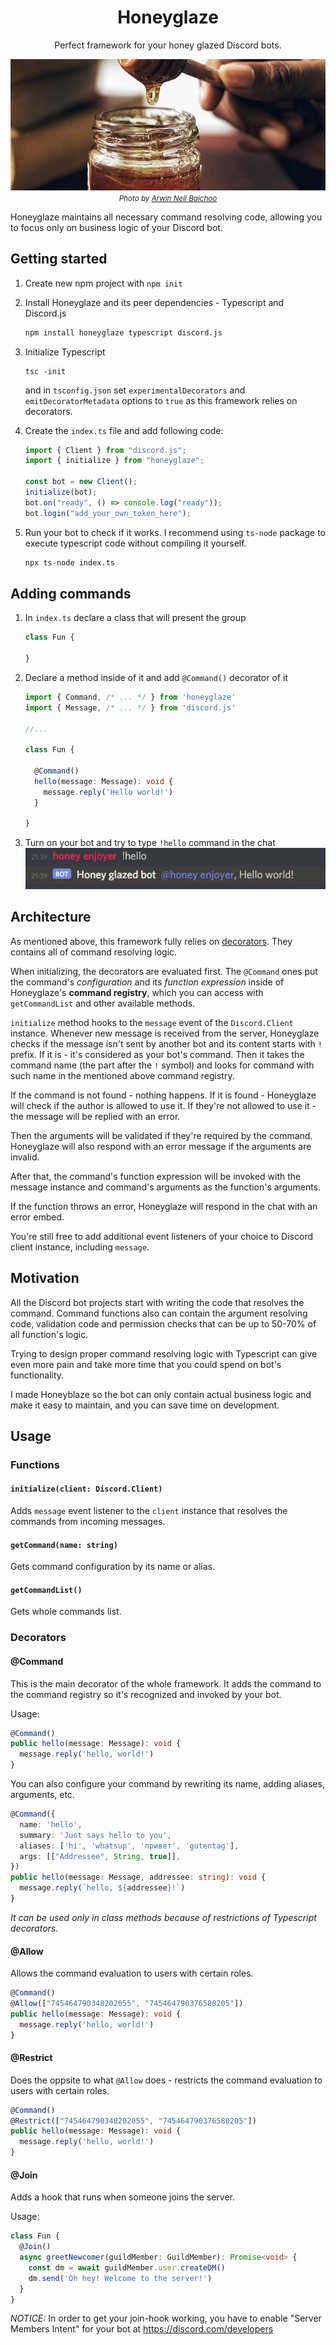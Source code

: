 <div align="center">
<h1>Honeyglaze</h1>

Perfect framework for your honey glazed Discord bots.

![honey pot](./.github/cover.jpg)  
<small>_Photo by [Arwin Neil Baichoo](https://unsplash.com/photos/yQzrDgU-KAI?utm_source=unsplash&utm_medium=referral&utm_content=creditShareLink)_</small>
</div>

Honeyglaze maintains all necessary command resolving code, allowing you to focus only on business logic of your Discord bot.

## Getting started

1. Create new npm project with `npm init`
2. Install Honeyglaze and its peer dependencies - Typescript and Discord.js  
    ```sh
    npm install honeyglaze typescript discord.js
    ```
3. Initialize Typescript  
    ```
    tsc -init
    ```  
    and in `tsconfig.json` set `experimentalDecorators` and `emitDecoratorMetadata` options to `true` as this framework relies on decorators.

4. Create the `index.ts` file and add following code:
    ```ts
    import { Client } from "discord.js";
    import { initialize } from "honeyglaze";

    const bot = new Client();
    initialize(bot);
    bot.on("ready", () => console.log("ready"));
    bot.login("add_your_own_token_here");
    ```
5. Run your bot to check if it works. I recommend using `ts-node` package to execute typescript code without compiling it yourself.  
    ```sh
    npx ts-node index.ts
    ```

## Adding commands

1. In `index.ts` declare a class that will present the group
    ```ts
    class Fun {

    }
    ```
2. Declare a method inside of it and add `@Command()` decorator of it
    ```ts
    import { Command, /* ... */ } from 'honeyglaze'
    import { Message, /* ... */ } from 'discord.js'

    //...
  
    class Fun {

      @Command()
      hello(message: Message): void {
        message.reply('Hello world!')
      }

    }
    ```
3. Turn on your bot and try to type `!hello` command in the chat  
    ![](./.github/hello-world.png)

## Architecture

As mentioned above, this framework fully relies on [decorators](https://www.typescriptlang.org/docs/handbook/decorators.html). They contains all of command resolving logic.

When initializing, the decorators are evaluated first. The `@Command` ones put the command's _configuration_ and its _function expression_ inside of Honeyglaze's **command registry**, which you can access with `getCommandList` and other available methods.

`initialize` method hooks to the `message` event of the `Discord.Client` instance. Whenever new message is received from the server, Honeyglaze checks if the message isn't sent by another bot and its content starts with `!` prefix. If it is - it's considered as your bot's command. Then it takes the command name (the part after the `!` symbol) and looks for command with such name in the mentioned above command registry.

If the command is not found - nothing happens. If it is found - Honeyglaze will check if the author is allowed to use it. If they're not allowed to use it - the message will be replied with an error.

Then the arguments will be validated if they're required by the command. Honeyglaze will also respond with an error message if the arguments are invalid.

After that, the command's function expression will be invoked with the message instance and command's arguments as the function's arguments.

If the function throws an error, Honeyglaze will respond in the chat with an error embed.

You're still free to add additional event listeners of your choice to Discord client instance, including `message`.

## Motivation

All the Discord bot projects start with writing the code that resolves the command. Command functions also can contain the argument resolving code, validation code and permission checks that can be up to 50-70% of all function's logic.

Trying to design proper command resolving logic with Typescript can give even more pain and take more time that you could spend on bot's functionality.

I made Honeyblaze so the bot can only contain actual business logic and make it easy to maintain, and you can save time on development.

## Usage

### Functions

#### `initialize(client: Discord.Client)`

Adds `message` event listener to the `client` instance that resolves the commands from incoming messages.

#### `getCommand(name: string)`

Gets command configuration by its name or alias.

#### `getCommandList()`

Gets whole commands list.

### Decorators

#### @Command
This is the main decorator of the whole framework. It adds the command to the command registry so it's recognized and invoked by your bot.

Usage:
```ts
@Command()
public hello(message: Message): void {
  message.reply('hello, world!')
}
```

You can also configure your command by rewriting its name, adding aliases, arguments, etc.

```ts
@Command({
  name: 'hello',
  summary: 'Just says hello to you',
  aliases: ['hi', 'whatsup', 'привет', 'gutentag'],
  args: [["Addressee", String, true]],
})
public hello(message: Message, addressee: string): void {
  message.reply(`hello, ${addressee}!`)
}
```

*It can be used only in class methods because of restrictions of Typescript decorators.*

#### @Allow

Allows the command evaluation to users with certain roles.

```ts
@Command()
@Allow(["745464790348202055", "745464790376580205"])
public hello(message: Message): void {
  message.reply('hello, world!')
}
```

#### @Restrict

Does the oppsite to what `@Allow` does - restricts the command evaluation to users with certain roles.

```ts
@Command()
@Restrict(["745464790348202055", "745464790376580205"])
public hello(message: Message): void {
  message.reply('hello, world!')
}
```

#### @Join

Adds a hook that runs when someone joins the server.

Usage:

```ts
class Fun {
  @Join()
  async greetNewcomer(guildMember: GuildMember): Promise<void> {
    const dm = await guildMember.user.createDM()
    dm.send('Oh hey! Welcome to the server!')
  }
}
```

*NOTICE:* In order to get your join-hook working, you have to enable "Server Members Intent" for your bot at https://discord.com/developers